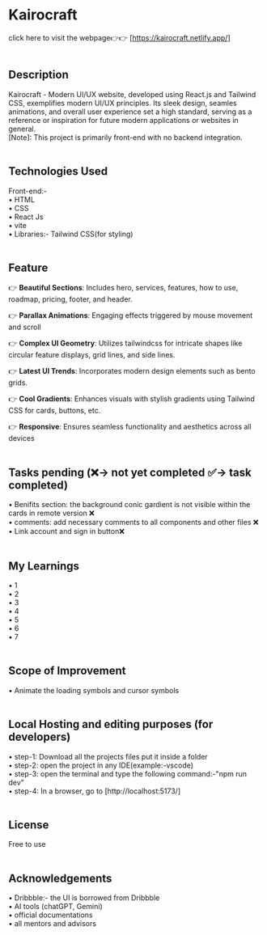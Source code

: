 # Kairocraft

click here to visit the webpage👉👉 [https://kairocraft.netlify.app/]<br><br>  



## Description
Kairocraft - Modern UI/UX website, developed using React.js and Tailwind CSS, exemplifies modern UI/UX principles. Its sleek design, seamles animations, and overall user experience set a high standard, serving as a reference or inspiration for future modern applications or websites in general.
<br> [Note]: This project is primarily front-end with no backend integration.<br><br>  


## Technologies Used
Front-end:-<br>
• HTML<br>
• CSS<br>
• React Js<br>
• vite<br>
• Libraries:- Tailwind CSS(for styling)<br><br>  

## Feature

👉 **Beautiful Sections**: Includes hero, services, features, how to use, roadmap, pricing, footer, and header.

👉 **Parallax Animations**: Engaging effects triggered by mouse movement and scroll

👉 **Complex UI Geometry**: Utilizes tailwindcss for intricate shapes like circular feature displays, grid lines, and side lines.

👉 **Latest UI Trends**: Incorporates modern design elements such as bento grids.

👉 **Cool Gradients**: Enhances visuals with stylish gradients using Tailwind CSS for cards, buttons, etc.

👉 **Responsive**: Ensures seamless functionality and aesthetics across all devices<br><br>  


## Tasks pending (❌-> not yet completed  ✅-> task completed)
•   Benifits section: the background conic gardient is not visible within the cards in remote version ❌<br>
•   comments: add necessary comments to all components and other files ❌<br>
•   Link account and sign in button❌<br><br>


## My Learnings
•   1<br>
•   2<br>
•   3<br>
•   4<br>
•   5<br>
•   6<br>
•   7<br><br>

## Scope of Improvement
•   Animate the loading symbols and cursor symbols<br><br>


## Local Hosting and editing purposes (for developers)
•   step-1: Download all the projects files put it inside a folder<br>
•   step-2: open the project in any IDE(example:-vscode)<br>
•   step-3: open the terminal and type the following command:-"npm run dev"<br>
•   step-4: In a browser, go to  [http://localhost:5173/]<br><br>

## License
Free to use<br><br>

## Acknowledgements
•   Dribbble:- the UI is borrowed from Dribbble<br>
•   AI tools (chatGPT, Gemini)<br>
•   official documentations<br>
•   all mentors and advisors<br><br>

